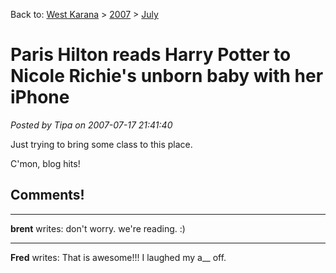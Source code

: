 Back to: [West Karana](/posts/westkarana.md) > [2007](/posts/2007/westkarana.md) > [July](./westkarana.md)
# Paris Hilton reads Harry Potter to Nicole Richie's unborn baby with her iPhone

*Posted by Tipa on 2007-07-17 21:41:40*

Just trying to bring some class to this place.

C'mon, blog hits!
## Comments!

---

**brent** writes: don't worry. we're reading. :)

---

**Fred** writes: That is awesome!!! I laughed my a\_\_ off.

